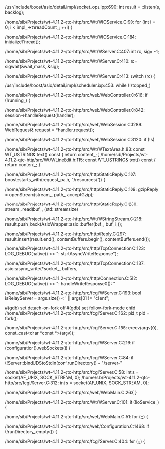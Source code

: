 /usr/include/boost/asio/detail/impl/socket_ops.ipp:690:  int result = ::listen(s, backlog);
  
/home/sib/Projects/wt-4.11.2-qtc-http/src/Wt/WIOService.C:90:    for (int i = 0; i < impl_->threadCount_; ++i) {
  
/home/sib/Projects/wt-4.11.2-qtc-http/src/Wt/WIOService.C:184:  initializeThread();
  
/home/sib/Projects/wt-4.11.2-qtc-http/src/Wt/WServer.C:407:    int rc, sig= -1;
  
/home/sib/Projects/wt-4.11.2-qtc-http/src/Wt/WServer.C:410:    rc= sigwait(&wait_mask, &sig);
  
/home/sib/Projects/wt-4.11.2-qtc-http/src/Wt/WServer.C:413:    switch (rc) {
  
/usr/include/boost/asio/detail/impl/scheduler.ipp:453:  while (!stopped_)
  
/home/sib/Projects/wt-4.11.2-qtc-http/src/web/WebController.C:616:  if (!running_) {
  
/home/sib/Projects/wt-4.11.2-qtc-http/src/web/WebController.C:842:      session->handleRequest(handler);
  
/home/sib/Projects/wt-4.11.2-qtc-http/src/web/WebSession.C:1289:  WebRequest& request = *handler.request();
  
/home/sib/Projects/wt-4.11.2-qtc-http/src/web/WebSession.C:3120:  if (!s)
  
/home/sib/Projects/wt-4.11.2-qtc-http/src/Wt/WTextArea.h:83:  const WT_USTRING& text() const { return content_; }
/home/sib/Projects/wt-4.11.2-qtc-http/src/Wt/WLineEdit.h:115:  const WT_USTRING& text() const { return content_; }
  
/home/sib/Projects/wt-4.11.2-qtc-http/src/http/StaticReply.C:107:      boost::starts_with(request_path, "/resources/")) {
  
/home/sib/Projects/wt-4.11.2-qtc-http/src/http/StaticReply.C:109:    gzipReply = openStream(stream_, path_, acceptGzip);
  
/home/sib/Projects/wt-4.11.2-qtc-http/src/http/StaticReply.C:280:    stream_.read(buf_, (std::streamsize)
  
/home/sib/Projects/wt-4.11.2-qtc-http/src/Wt/WStringStream.C:218:  result.push_back(AsioWrapper::asio::buffer(buf_, buf_i_));
  
/home/sib/Projects/wt-4.11.2-qtc-http/src/http/Reply.C:297:    result.insert(result.end(), contentBuffers.begin(), contentBuffers.end());
  
/home/sib/Projects/wt-4.11.2-qtc-http/src/http/TcpConnection.C:123:  LOG_DEBUG(native() << ": startAsyncWriteResponse");
  
/home/sib/Projects/wt-4.11.2-qtc-http/src/http/TcpConnection.C:137:  asio::async_write(*socket_, buffers,
  
/home/sib/Projects/wt-4.11.2-qtc-http/src/http/Connection.C:512:  LOG_DEBUG(native() << ": handleWriteResponse0(): "
  
/home/sib/Projects/wt-4.11.2-qtc-http/src/fcgi/WServer.C:193:  bool isRelayServer = args.size() < 1 || args[0] != "client";
  
#(gdb) set detach-on-fork off
#(gdb) set follow-fork-mode child
/home/sib/Projects/wt-4.11.2-qtc-http/src/fcgi/Server.C:162:  pid_t pid = fork();
  
/home/sib/Projects/wt-4.11.2-qtc-http/src/fcgi/Server.C:155:  execv(argv[0], const_cast<char *const *>(argv));
  
/home/sib/Projects/wt-4.11.2-qtc-http/src/fcgi/WServer.C:216:  if (configuration().webSockets()) {
  
/home/sib/Projects/wt-4.11.2-qtc-http/src/fcgi/WServer.C:84:    if (!Server::bindUDStoStdin(conf.runDirectory() + "/server-"
  
/home/sib/Projects/wt-4.11.2-qtc-http/src/fcgi/Server.C:58:  int s = socket(AF_UNIX, SOCK_STREAM, 0);
/home/sib/Projects/wt-4.11.2-qtc-http/src/fcgi/Server.C:312:  int s = socket(AF_UNIX, SOCK_STREAM, 0);
  
/home/sib/Projects/wt-4.11.2-qtc-http/src/web/WebMain.C:26:{ }
  
/home/sib/Projects/wt-4.11.2-qtc-http/src/Wt/WServer.C:101:  if (!ioService_) {
  
/home/sib/Projects/wt-4.11.2-qtc-http/src/web/WebMain.C:51:  for (;;) {
  
/home/sib/Projects/wt-4.11.2-qtc-http/src/web/Configuration.C:1468:  if (!runDirectory_.empty()) {
  
/home/sib/Projects/wt-4.11.2-qtc-http/src/fcgi/Server.C:404:  for (;;) {
  

